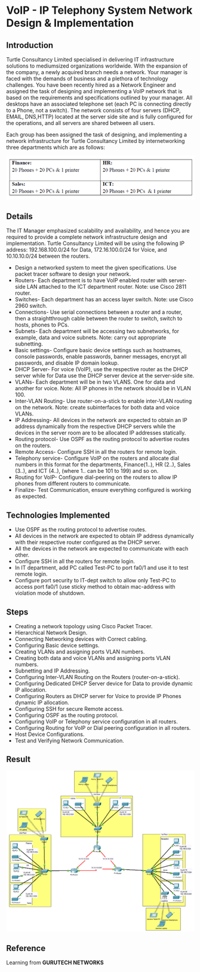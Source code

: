 # VoIP - IP Telephony System Network Design & Implementation
<h2>Introduction</h2>
<p>Turtle Consultancy Limited specialised in delivering IT infrastructure solutions to mediumsized organizations worldwide. With the expansion of the company, a newly acquired branch needs a network. Your manager is faced with the demands of business and a plethora of technology challenges. You have been recently hired as a Network Engineer and assigned the task of designing and implementing a VoIP network that is based on the requirements and specifications outlined by your manager. All desktops have an associated telephone set (each PC is connecting directly to a Phone, not a switch). The network consists of four servers (DHCP, EMAIL, DNS,HTTP) located at the server side site and is fully configured for the operations, and all servers are shared between all users.</p>

<p>Each group has been assigned the task of designing, and implementing a network infrastructure for Turtle Consultancy Limited by internetworking three departments which are as follows:</p>
<img src="https://github.com/Jackiedee1223/image-repos/blob/main/voip.png">


<h2>Details</h2>
<p>The IT Manager emphasized scalability and availability, and hence you are required to provide a complete network infrastructure design and implementation. Turtle Consultancy Limited will be using the following IP address: 192.168.100.0/24 for Data, 172.16.100.0/24 for Voice, and 10.10.10.0/24 between the routers.</p>

* Design a networked system to meet the given specifications. Use packet tracer software to design your network.
* Routers- Each department is to have VoIP enabled router with server-side LAN attached to the ICT department router. Note: use Cisco 2811 router.
* Switches- Each department has an access layer switch. Note: use Cisco 2960 switch.
* Connections- Use serial connections between a router and a router, then a straightthrough cable between the router to switch, switch to hosts, phones to PCs.
* Subnets- Each department will be accessing two subnetworks, for example, data and voice subnets. Note: carry out appropriate subnetting.
* Basic settings- Configure basic device settings such as hostnames, console passwords, enable passwords, banner messages, encrypt all passwords, and disable IP domain lookup.
* DHCP Server- For voice (VoIP), use the respective router as the DHCP server while for Data use the DHCP server device at the server-side site.
* VLANs- Each department will be in two VLANS. One for data and another for voice. Note: All IP phones in the network should be in VLAN 100.
* Inter-VLAN Routing- Use router-on-a-stick to enable inter-VLAN routing on the network. Note: create subinterfaces for both data and voice VLANs.
* IP Addressing- All devices in the network are expected to obtain an IP address dynamically from the respective DHCP servers while the devices in the server room are to be allocated IP addresses statically.
* Routing protocol- Use OSPF as the routing protocol to advertise routes on the routers.
* Remote Access- Configure SSH in all the routers for remote login.
* Telephony service- Configure VoIP on the routers and allocate dial numbers in this format for the departments, Finance(1..), HR (2..), Sales (3..), and ICT (4..), (where 1.. can be 101 to 199) and so on.
* Routing for VoIP- Configure dial-peering on the routers to allow IP phones from different routers to communicate.
* Finalize- Test Communication, ensure everything configured is working as expected.


<h2>Technologies Implemented</h2>

* Use OSPF as the routing protocol to advertise routes.
* All devices in the network are expected to obtain IP address dynamically with their respective router configured as the DHCP server.
* All the devices in the network are expected to communicate with each other.
* Configure SSH in all the routers for remote login.
* In IT department, add PC called Test-PC to port fa0/1 and use it to test remote login.
* Configure port security to IT-dept switch to allow only Test-PC to access port fa0/1 (use sticky method to obtain mac-address with violation mode of shutdown.

<h2>Steps</h2>

* Creating a network topology using Cisco Packet Tracer.
* Hierarchical Network Design.
* Connecting Networking devices with Correct cabling.
* Configuring Basic device settings.
* Creating VLANs and assigning ports VLAN numbers.
* Creating both data and voice VLANs and assigning ports VLAN numbers.
* Subnetting and IP Addressing.
* Configuring Inter-VLAN Routing on the Routers (router-on-a-stick).
* Configuring Dedicated DHCP Server device for Data to provide dynamic IP allocation.
* Configuring Routers as DHCP server for Voice to provide IP Phones dynamic IP allocation.
* Configuring SSH for secure Remote access.
* Configuring OSPF as the routing protocol.
* Configuring VoIP or Telephony service configuration in all routers.
* Configuring Routing for VoIP or Dial peering configuration in all routers.
* Host Device Configurations.
* Test and Verifying Network Communication.


<h2>Result</h2>
<img src="https://github.com/Jackiedee1223/image-repos/blob/main/hmi.png">

<h2>Reference</h2>
<p>Learning from <b>GURUTECH NETWORKS<br> </p>

